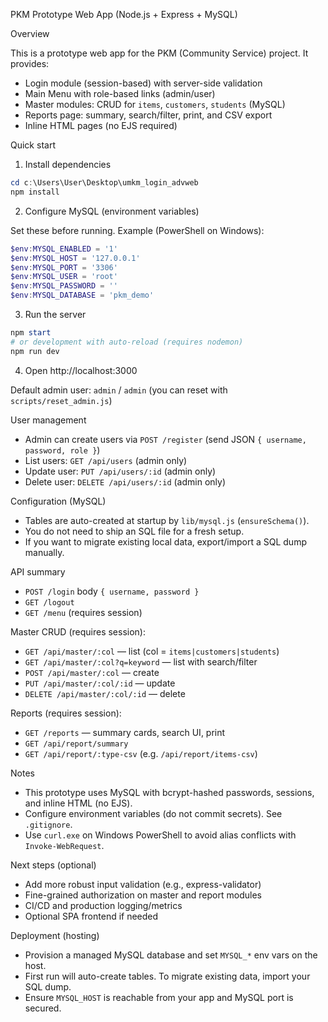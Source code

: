 PKM Prototype Web App (Node.js + Express + MySQL)

Overview

This is a prototype web app for the PKM (Community Service) project. It provides:

- Login module (session-based) with server-side validation
- Main Menu with role-based links (admin/user)
- Master modules: CRUD for `items`, `customers`, `students` (MySQL)
- Reports page: summary, search/filter, print, and CSV export
- Inline HTML pages (no EJS required)

Quick start

1. Install dependencies

```powershell
cd c:\Users\User\Desktop\umkm_login_advweb
npm install
```

2. Configure MySQL (environment variables)

Set these before running. Example (PowerShell on Windows):

```powershell
$env:MYSQL_ENABLED = '1'
$env:MYSQL_HOST = '127.0.0.1'
$env:MYSQL_PORT = '3306'
$env:MYSQL_USER = 'root'
$env:MYSQL_PASSWORD = ''
$env:MYSQL_DATABASE = 'pkm_demo'
```

3. Run the server

```powershell
npm start
# or development with auto-reload (requires nodemon)
npm run dev
```

4. Open http://localhost:3000

Default admin user: `admin` / `admin` (you can reset with `scripts/reset_admin.js`)

User management

- Admin can create users via `POST /register` (send JSON `{ username, password, role }`)
- List users: `GET /api/users` (admin only)
- Update user: `PUT /api/users/:id` (admin only)
- Delete user: `DELETE /api/users/:id` (admin only)

Configuration (MySQL)

- Tables are auto-created at startup by `lib/mysql.js` (`ensureSchema()`).
- You do not need to ship an SQL file for a fresh setup.
- If you want to migrate existing local data, export/import a SQL dump manually.

API summary

- `POST /login` body `{ username, password }`
- `GET /logout`
- `GET /menu` (requires session)

Master CRUD (requires session):
- `GET /api/master/:col` — list (col = `items|customers|students`)
- `GET /api/master/:col?q=keyword` — list with search/filter
- `POST /api/master/:col` — create
- `PUT /api/master/:col/:id` — update
- `DELETE /api/master/:col/:id` — delete

Reports (requires session):
- `GET /reports` — summary cards, search UI, print
- `GET /api/report/summary`
- `GET /api/report/:type-csv` (e.g. `/api/report/items-csv`)

Notes

- This prototype uses MySQL with bcrypt-hashed passwords, sessions, and inline HTML (no EJS).
- Configure environment variables (do not commit secrets). See `.gitignore`.
- Use `curl.exe` on Windows PowerShell to avoid alias conflicts with `Invoke-WebRequest`.

Next steps (optional)

- Add more robust input validation (e.g., express-validator)
- Fine-grained authorization on master and report modules
- CI/CD and production logging/metrics
- Optional SPA frontend if needed

Deployment (hosting)

- Provision a managed MySQL database and set `MYSQL_*` env vars on the host.
- First run will auto-create tables. To migrate existing data, import your SQL dump.
- Ensure `MYSQL_HOST` is reachable from your app and MySQL port is secured.

